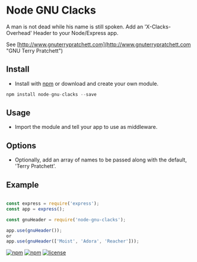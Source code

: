 
# Node GNU Clacks

A man is not dead while his name is still spoken. Add an 'X-Clacks-Overhead' Header to your Node/Express app.

See [http://www.gnuterrypratchett.com](http://www.gnuterrypratchett.com "GNU Terry Pratchett")

## Install
- Install with [npm](https://www.npmjs.com/package/node-gnu-clacks "node-gnu-clack on NPM") or download and create your own module.
```js
npm install node-gnu-clacks --save
```

## Usage
- Import the module and tell your app to use as middleware.

## Options
- Optionally, add an array of names to be passed along with the default, 'Terry Pratchett'.

## Example

```js

const express = require('express');
const app = express();

const gnuHeader = require('node-gnu-clacks');

app.use(gnuHeader());
or
app.use(gnuHeader(['Moist', 'Adora', 'Reacher']));

```

[![npm](https://img.shields.io/npm/dt/node-gnu-clacks.svg)]()
[![npm](https://img.shields.io/npm/v/node-gnu-clacks.svg)]()
[![license](https://img.shields.io/github/license/recidvst/node-gnu-clacks.svg)]()
